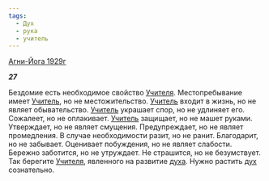 ```yaml
---
tags:
  - Дух
  - рука
  - учитель
---
```

[Агни-Йога 1929г](https://127.0.0.1:4002/agni/1929)

___27___

Бездомие есть необходимое свойство [Учителя](../../../tags/#учитель). Местопребывание имеет [Учитель](../../../tags/#учитель), но не местожительство. [Учитель](../../../tags/#учитель) входит в жизнь, но не являет обывательство. [Учитель](../../../tags/#учитель) украшает спор, но не удлиняет его. Сожалеет, но не оплакивает. [Учитель](../../../tags/#учитель) защищает, но не машет руками. Утверждает, но не являет смущения. Предупреждает, но не являет промедления. В случае необходимости разит, но не ранит. Благодарит, но не забывает. Оценивает побуждения, но не являет слабости. Бережно заботится, но не утруждает. Не страшится, но не безумствует. Так берегите [Учителя](../../../tags/#учитель), явленного на развитие [духа](../../../tags/#Дух). Нужно растить [дух](../../../tags/#Дух) сознательно.